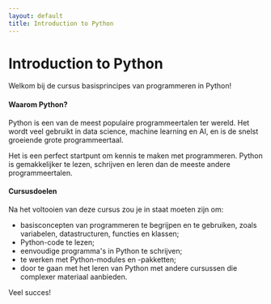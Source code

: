 ```yaml
---
layout: default
title: Introduction to Python
---
```


# Introduction to Python

Welkom bij de cursus basisprincipes van programmeren in Python!

#### Waarom Python?
Python is een van de meest populaire programmeertalen ter wereld.
Het wordt veel gebruikt in data science, machine learning en AI, en is de snelst groeiende grote programmeertaal.

Het is een perfect startpunt om kennis te maken met programmeren.
Python is gemakkelijker te lezen, schrijven en leren dan de meeste andere programmeertalen.

#### Cursusdoelen

Na het voltooien van deze cursus zou je in staat moeten zijn om:

- basisconcepten van programmeren te begrijpen en te gebruiken, zoals variabelen, datastructuren, functies en klassen;
- Python-code te lezen;
- eenvoudige programma's in Python te schrijven;
- te werken met Python-modules en -pakketten;
- door te gaan met het leren van Python met andere cursussen die complexer materiaal aanbieden.

Veel succes!
